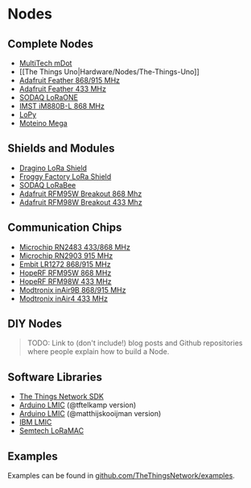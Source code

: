 # Nodes

## Complete Nodes

* [MultiTech mDot](https://developer.mbed.org/platforms/mts-mdot-f411/)
* [[The Things Uno|Hardware/Nodes/The-Things-Uno]]
* [Adafruit Feather 868/915 MHz](https://www.adafruit.com/products/3078)
* [Adafruit Feather 433 MHz](https://www.adafruit.com/products/3079)
* [SODAQ LoRaONE](https://www.kickstarter.com/projects/sodaq/loraone-the-lora-iot-development-board)
* [IMST iM880B-L 868 MHz](http://www.wireless-solutions.de/products/radiomodules/im880b-l)
* [LoPy](https://www.kickstarter.com/projects/1795343078/lopy-the-lora-wifi-and-bluetooth-iot-development-p)
* [Moteino Mega](https://lowpowerlab.com/shop/Moteino/moteinomega)

## Shields and Modules

* [Dragino LoRa Shield](http://wiki.dragino.com/index.php?title=Lora_Shield)
* [Froggy Factory LoRa Shield](http://www.froggyfactory.com/froggy/index.php)
* [SODAQ LoRaBee](http://shop.sodaq.com/en/sodaq-lorabee-rn2483.html)
* [Adafruit RFM95W Breakout 868 Mhz](https://www.adafruit.com/products/3072)
* [Adafruit RFM98W Breakout 433 Mhz](https://www.adafruit.com/products/3073)

## Communication Chips

* [Microchip RN2483 433/868 MHz](https://www.microchip.com/wwwproducts/en/RN2483)
* [Microchip RN2903 915 MHz](https://www.microchip.com/wwwproducts/en/RN2903)
* [Embit LR1272 868/915 MHz](http://www.embit.eu/products/wireless-modules/emb-lr1272/)
* [HopeRF RFM95W 868 MHz](http://www.hoperf.nl/RFM95W)
* [HopeRF RFM98W 433 MHz](http://www.hoperf.nl/RFM98W)
* [Modtronix inAir9B 868/915 MHz](http://modtronix.com/inair9B.html)
* [Modtronix inAir4 433 MHz](http://modtronix.com/inair4.html)

## DIY Nodes

> TODO: Link to (don't include!) blog posts and Github repositories where people explain how to build a Node.

## Software Libraries

* [The Things Network SDK](https://github.com/TheThingsNetwork/sdk)
* [Arduino LMIC](https://github.com/tftelkamp/arduino-lmic-v1.5) (@tftelkamp version)
* [Arduino LMIC](https://github.com/matthijskooijman/arduino-lmic) (@matthijskooijman version)
* [IBM LMIC](https://www.research.ibm.com/labs/zurich/ics/lrsc/lmic.html)
* [Semtech LoRaMAC](https://github.com/Lora-net/LoRaMac-node)

## Examples

Examples can be found in [github.com/TheThingsNetwork/examples](https://github.com/TheThingsNetwork/examples).
